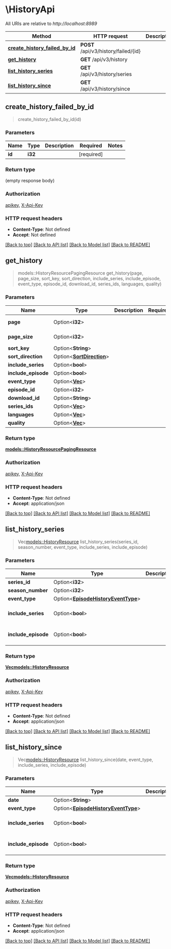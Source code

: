 # \HistoryApi

All URIs are relative to *http://localhost:8989*

Method | HTTP request | Description
------------- | ------------- | -------------
[**create_history_failed_by_id**](HistoryApi.md#create_history_failed_by_id) | **POST** /api/v3/history/failed/{id} | 
[**get_history**](HistoryApi.md#get_history) | **GET** /api/v3/history | 
[**list_history_series**](HistoryApi.md#list_history_series) | **GET** /api/v3/history/series | 
[**list_history_since**](HistoryApi.md#list_history_since) | **GET** /api/v3/history/since | 



## create_history_failed_by_id

> create_history_failed_by_id(id)


### Parameters


Name | Type | Description  | Required | Notes
------------- | ------------- | ------------- | ------------- | -------------
**id** | **i32** |  | [required] |

### Return type

 (empty response body)

### Authorization

[apikey](../README.md#apikey), [X-Api-Key](../README.md#X-Api-Key)

### HTTP request headers

- **Content-Type**: Not defined
- **Accept**: Not defined

[[Back to top]](#) [[Back to API list]](../README.md#documentation-for-api-endpoints) [[Back to Model list]](../README.md#documentation-for-models) [[Back to README]](../README.md)


## get_history

> models::HistoryResourcePagingResource get_history(page, page_size, sort_key, sort_direction, include_series, include_episode, event_type, episode_id, download_id, series_ids, languages, quality)


### Parameters


Name | Type | Description  | Required | Notes
------------- | ------------- | ------------- | ------------- | -------------
**page** | Option<**i32**> |  |  |[default to 1]
**page_size** | Option<**i32**> |  |  |[default to 10]
**sort_key** | Option<**String**> |  |  |
**sort_direction** | Option<[**SortDirection**](.md)> |  |  |
**include_series** | Option<**bool**> |  |  |
**include_episode** | Option<**bool**> |  |  |
**event_type** | Option<[**Vec<i32>**](i32.md)> |  |  |
**episode_id** | Option<**i32**> |  |  |
**download_id** | Option<**String**> |  |  |
**series_ids** | Option<[**Vec<i32>**](i32.md)> |  |  |
**languages** | Option<[**Vec<i32>**](i32.md)> |  |  |
**quality** | Option<[**Vec<i32>**](i32.md)> |  |  |

### Return type

[**models::HistoryResourcePagingResource**](HistoryResourcePagingResource.md)

### Authorization

[apikey](../README.md#apikey), [X-Api-Key](../README.md#X-Api-Key)

### HTTP request headers

- **Content-Type**: Not defined
- **Accept**: application/json

[[Back to top]](#) [[Back to API list]](../README.md#documentation-for-api-endpoints) [[Back to Model list]](../README.md#documentation-for-models) [[Back to README]](../README.md)


## list_history_series

> Vec<models::HistoryResource> list_history_series(series_id, season_number, event_type, include_series, include_episode)


### Parameters


Name | Type | Description  | Required | Notes
------------- | ------------- | ------------- | ------------- | -------------
**series_id** | Option<**i32**> |  |  |
**season_number** | Option<**i32**> |  |  |
**event_type** | Option<[**EpisodeHistoryEventType**](.md)> |  |  |
**include_series** | Option<**bool**> |  |  |[default to false]
**include_episode** | Option<**bool**> |  |  |[default to false]

### Return type

[**Vec<models::HistoryResource>**](HistoryResource.md)

### Authorization

[apikey](../README.md#apikey), [X-Api-Key](../README.md#X-Api-Key)

### HTTP request headers

- **Content-Type**: Not defined
- **Accept**: application/json

[[Back to top]](#) [[Back to API list]](../README.md#documentation-for-api-endpoints) [[Back to Model list]](../README.md#documentation-for-models) [[Back to README]](../README.md)


## list_history_since

> Vec<models::HistoryResource> list_history_since(date, event_type, include_series, include_episode)


### Parameters


Name | Type | Description  | Required | Notes
------------- | ------------- | ------------- | ------------- | -------------
**date** | Option<**String**> |  |  |
**event_type** | Option<[**EpisodeHistoryEventType**](.md)> |  |  |
**include_series** | Option<**bool**> |  |  |[default to false]
**include_episode** | Option<**bool**> |  |  |[default to false]

### Return type

[**Vec<models::HistoryResource>**](HistoryResource.md)

### Authorization

[apikey](../README.md#apikey), [X-Api-Key](../README.md#X-Api-Key)

### HTTP request headers

- **Content-Type**: Not defined
- **Accept**: application/json

[[Back to top]](#) [[Back to API list]](../README.md#documentation-for-api-endpoints) [[Back to Model list]](../README.md#documentation-for-models) [[Back to README]](../README.md)

